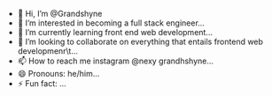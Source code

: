 - 👋 Hi, I’m @Grandshyne
- 👀 I’m interested in becoming a full stack engineer...
- 🌱 I’m currently learning front end web development...
- 💞️ I’m looking to collaborate on everything that entails frontend web developmenr\t...
- 📫 How to reach me instagram @nexy grandhshyne...
- 😄 Pronouns: he/him...
- ⚡ Fun fact: ...

<!---
Grandshyne/Grandshyne is a ✨ special ✨ repository because its `README.md` (this file) appears on your GitHub profile.
You can click the Preview link to take a look at your changes.
--->
